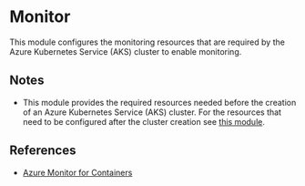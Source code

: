 # Monitor

This module configures the monitoring resources that are required by the Azure
Kubernetes Service (AKS) cluster to enable monitoring.

## Notes

- This module provides the required resources needed before the creation of an
  Azure Kubernetes Service (AKS) cluster. For the resources that need to be
  configured after the cluster creation see [this module](../cluster/monitor/README.md).

## References

- [Azure Monitor for Containers](https://docs.microsoft.com/en-gb/azure/azure-monitor/insights/container-insights-overview)
